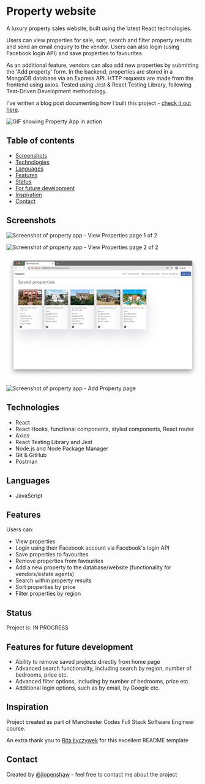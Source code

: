 # Property website

A luxury property sales website, built using the latest React technologies. 

Users can view properties for sale, sort, search and filter property results and send an email enquiry to the vendor. Users can also login (using Facebook login API) and save properties to favourites.

As an additional feature, vendors can also add new properties by submitting the 'Add property' form. In the backend, properties are stored in a MongoDB database via an Express API. HTTP requests are made from the frontend using axios. Tested using Jest & React Testing Library, following Test-Driven Development methodology.

I've written a blog post documenting how I built this project - [check it out here](https://jlopenshaw.hashnode.dev/bootcamp-journal-react-property-website-project).

![GIF showing Property App in action](src/images/propertyApp.gif)

## Table of contents

- [Screenshots](#screenshots)
- [Technologies](#technologies)
- [Languages](#languages)
- [Features](#features)
- [Status](#status)
- [For future development](#features-for-future-development)
- [Inspiration](#inspiration)
- [Contact](#contact)
## Screenshots

![Screenshot of property app - View Properties page 1 of 2](src/images/screenshot2.png)

![Screenshot of property app - View Properties page 2 of 2](src/images/screenshot3.png)

![Screenshot of property app - Add Property page](src/images/screenshot5.png)

![Screenshot of property app - Add Property page](src/images/screenshot1.png)

## Technologies

- React
- React Hooks, functional components, styled components, React router
- Axios
- React Testing Library and Jest
- Node.js and Node Package Manager
- Git & GitHub
- Postman
## Languages

- JavaScript
## Features

Users can:

- View properties
- Login using their Facebook account via Facebook's login API
- Save properties to favourites
- Remove properties from favourites
- Add a new property to the database/website (functionality for vendors/estate agents)
- Search within property results
- Sort properties by price
- Filter properties by region

## Status

Project is: IN PROGRESS


## Features for future development

- Ability to remove saved projects directly from home page
- Advanced search functionality, including search by region, number of bedrooms, price etc.
- Advanced filter options, including by number of bedrooms, price etc.
- Additional login options, such as by email, by Google etc.

## Inspiration

Project created as part of Manchester Codes Full Stack Software Engineer course.

An extra thank you to [Rita Łyczywek](https://www.flynerd.pl/) for this excellent README template
## Contact

Created by [@jlopenshaw](https://twitter.com/Jlopenshaw) - feel free to contact me about the project
